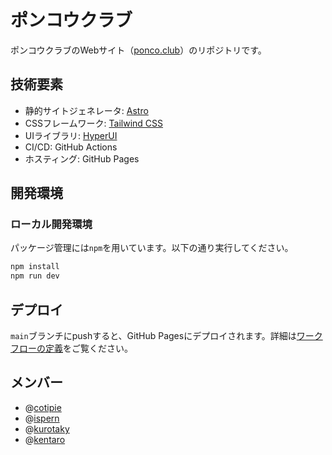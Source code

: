 # ポンコウクラブ

ポンコウクラブのWebサイト（[ponco.club](https://ponco.club/)）のリポジトリです。

## 技術要素

- 静的サイトジェネレータ: [Astro](https://astro.build/)
- CSSフレームワーク: [Tailwind CSS](https://tailwindcss.com/)
- UIライブラリ: [HyperUI](https://www.hyperui.dev/)
- CI/CD: GitHub Actions
- ホスティング: GitHub Pages

## 開発環境

### ローカル開発環境

パッケージ管理には`npm`を用いています。以下の通り実行してください。

```sh
npm install
npm run dev
```

## デプロイ

`main`ブランチにpushすると、GitHub Pagesにデプロイされます。詳細は[ワークフローの定義](https://github.com/poncoclub/ponco.club/blob/main/.github/workflows/deploy.yml)をご覧ください。

## メンバー

- @[cotipie](https://github.com/cotipie)
- @[ispern](https://github.com/ispern)
- @[kurotaky](https://github.com/kurotaky)
- @[kentaro](https://github.comkentaro)
